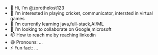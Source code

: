 - 👋 Hi, I’m @zorothelost123
- 👀 I’m interested in playing cricket, communicator, intersted in virtual games
- 🌱 I’m currently learning java,full-stack,AI/ML
- 💞️ I’m looking to collaborate on Google,microsoft
- 📫 How to reach me by reaching linkedin
- 😄 Pronouns: ...
- ⚡ Fun fact: ...

<!---
zorothelost123/zorothelost123 is a ✨ special ✨ repository because its `README.md` (this file) appears on your GitHub profile.
You can click the Preview link to take a look at your changes.
--->
